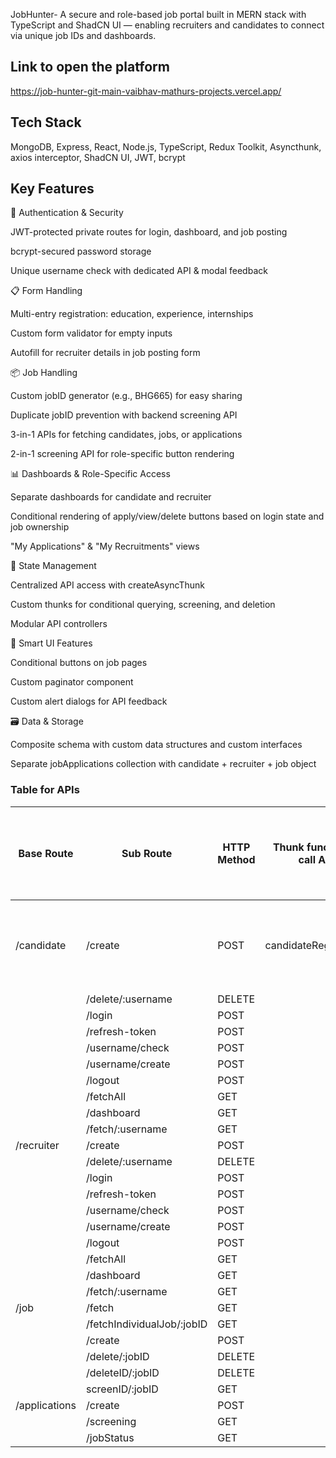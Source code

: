 JobHunter- A secure and role-based job portal built in MERN stack with TypeScript and ShadCN UI — enabling recruiters and candidates to connect via unique job IDs and dashboards.

## Link to open the platform

https://job-hunter-git-main-vaibhav-mathurs-projects.vercel.app/

## Tech Stack
MongoDB, Express, React, Node.js, TypeScript, Redux Toolkit, Asyncthunk, axios interceptor, ShadCN UI, JWT, bcrypt

## Key Features
🔐 Authentication & Security

JWT-protected private routes for login, dashboard, and job posting

bcrypt-secured password storage

Unique username check with dedicated API & modal feedback

📋 Form Handling

Multi-entry registration: education, experience, internships

Custom form validator for empty inputs

Autofill for recruiter details in job posting form

📦 Job Handling

Custom jobID generator (e.g., BHG665) for easy sharing

Duplicate jobID prevention with backend screening API

3-in-1 APIs for fetching candidates, jobs, or applications

2-in-1 screening API for role-specific button rendering

📊 Dashboards & Role-Specific Access

Separate dashboards for candidate and recruiter

Conditional rendering of apply/view/delete buttons based on login state and job ownership

"My Applications" & "My Recruitments" views

🔄 State Management

Centralized API access with createAsyncThunk

Custom thunks for conditional querying, screening, and deletion

Modular API controllers

🧠 Smart UI Features

Conditional buttons on job pages

Custom paginator component

Custom alert dialogs for API feedback

🗃️ Data & Storage

Composite schema with custom data structures and custom interfaces

Separate jobApplications collection with candidate + recruiter + job object

### Table for APIs

| Base Route | Sub Route | HTTP Method |  Thunk function to call API  |  Slice name that is subscribed to the store   | reducer in store to provide access to useSelector hook, the state|
|------------|-----------|-------------|------------------------------|-----------------------------------------------|------------------------------------------------------------------|
|/candidate  |/create    |    POST    |  candidateRegistration  |  No slice required, it provides only HTTP code for success or failure    |    N/A    |
|            |/delete/:username    |   DELETE   |
|            |/login     |    POST    |
|            |/refresh-token  |  POST  |
|            |/username/check  |  POST  |
|            |/username/create  |  POST  |
|            |/logout  |  POST  |
|            |/fetchAll  |  GET  |
|            |/dashboard  |  GET  |
|            |/fetch/:username  |  GET  |
|/recruiter  |/create    |  POST  |
|            |/delete/:username  |  DELETE  |
|            |/login  |  POST    |
|            |/refresh-token  |  POST  |
|            |/username/check  |  POST  |
|            |/username/create  | POST  |
|            |/logout  |  POST  |
|            |/fetchAll  |  GET  |
|            |/dashboard  |  GET  |
|            |/fetch/:username  |  GET  |
|/job        |/fetch    | GET  |
|            |/fetchIndividualJob/:jobID  |  GET  |
|            |/create  |  POST  |
|            |/delete/:jobID  |  DELETE  |
|            |/deleteID/:jobID  |  DELETE  |
|            |screenID/:jobID  |  GET  |
|/applications  |  /create  |  POST  |
|               |/screening  |  GET  |
|               | /jobStatus  |  GET  |





